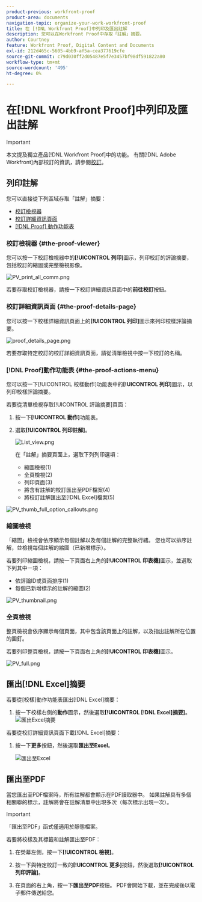 ```yaml
---
product-previous: workfront-proof
product-area: documents
navigation-topic: organize-your-work-workfront-proof
title: 在 [!DNL Workfront Proof]中列印及匯出註解
description: 您可以在Workfront Proof中存取「註解」摘要。
author: Courtney
feature: Workfront Proof, Digital Content and Documents
exl-id: 212d465c-5605-4bb9-af5a-cea377619cfe
source-git-commit: c79d030ff2d05487e5f7e3457bf98df591822a80
workflow-type: tm+mt
source-wordcount: '495'
ht-degree: 0%

---
```


# 在[!DNL Workfront Proof]中列印及匯出註解

<!-- Audited: 4/2025 -->

>[!IMPORTANT]
>
>本文提及獨立產品[!DNL Workfront Proof]中的功能。 有關[!DNL Adobe Workfront]內部校訂的資訊，請參閱[校訂](../../../review-and-approve-work/proofing/proofing.md)。

## 列印註解

您可以直接從下列區域存取「註解」摘要：

* [校訂檢視器](#the-proof-viewer)
* [校訂詳細資訊頁面](#the-proof-details-page)
* [ [!DNL Proof] 動作功能表](#the-proof-actions-menu)

### 校訂檢視器 {#the-proof-viewer}

您可以按一下校訂檢視器中的&#x200B;**[!UICONTROL 列印]**&#x200B;圖示，列印校訂的評論摘要，包括校訂的縮圖或完整檢視影像。

![PV_print_all_comm.png](assets/pv-print-all-comm-350x158.png)

若要存取校訂檢視器，請按一下校訂詳細資訊頁面中的&#x200B;**前往校訂**&#x200B;按鈕。

### 校訂詳細資訊頁面 {#the-proof-details-page}

您可以按一下校樣詳細資訊頁面上的&#x200B;**[!UICONTROL 列印]**&#x200B;圖示來列印校樣評論摘要。

![proof_details_page.png](assets/proof-details-page-350x231.png)

若要存取特定校訂的校訂詳細資訊頁面，請從清單檢視中按一下校訂的名稱。

### [!DNL Proof]動作功能表 {#the-proof-actions-menu}

您可以按一下[!UICONTROL 校樣動作]功能表中的&#x200B;**[!UICONTROL 列印]**&#x200B;圖示，以列印校樣評論摘要。

若要從清單檢視存取[!UICONTROL 評論摘要]頁面：

1. 按一下&#x200B;**[!UICONTROL 動作]**&#x200B;功能表。
1. 選取&#x200B;**[!UICONTROL 列印註解]**。

   ![List_view.png](assets/list-view-350x155.png)

   在「註解」摘要頁面上，選取下列列印選項：

   * 縮圖檢視(1)
   * 全頁檢視(2)
   * 列印頁面(3)
   * 將含有註解的校訂匯出至PDF檔案(4)
   * 將校訂註解匯出至[!DNL Excel]檔案(5)

![PV_thumb_full_option_callouts.png](assets/pv-thumb-full-option-callouts-350x154.png)

### 縮圖檢視

「縮圖」檢視會依序顯示每個註解以及每個註解的完整執行緒。 您也可以排序註解，並檢視每個註解的縮圖（已新增標示）。

若要列印縮圖檢視，請按一下頁面右上角的&#x200B;**[!UICONTROL 印表機]**&#x200B;圖示，並選取下列其中一項：

* 依評論ID或頁面排序(1)
* 每個已新增標示的註解的縮圖(2)

![PV_thumbnail.png](assets/pv-thumbnail-350x290.png)

### 全頁檢視

整頁檢視會依序顯示每個頁面，其中包含該頁面上的註解，以及指出註解所在位置的圖釘。

若要列印整頁檢視，請按一下頁面右上角的&#x200B;**[!UICONTROL 印表機]**&#x200B;圖示。

![PV_full.png](assets/pv-full-350x347.png)

## 匯出[!DNL Excel]摘要

若要從[校樣]動作功能表匯出[!DNL Excel]摘要：

1. 按一下校樣右側的&#x200B;**動作**&#x200B;圖示，然後選取&#x200B;**[!UICONTROL [!DNL Excel]摘要]**。
   ![匯出Excel摘要](assets/excel-summary-option.png)

若要從校訂詳細資訊頁面下載[!DNL Excel]摘要：

1. 按一下&#x200B;**更多**&#x200B;按鈕，然後選取&#x200B;**匯出至Excel**。

   ![匯出至Excel](assets/export-to-excel.png)

## 匯出至PDF

當您匯出至PDF檔案時，所有註解都會顯示在PDF讀取器中。 如果註解具有多個相關聯的標示，註解將會在註解清單中出現多次（每次標示出現一次）。

>[!IMPORTANT]
>
>「匯出至PDF」函式僅適用於靜態檔案。

若要將校樣及其標籤和註解匯出至PDF：

1. 在熒幕左側，按一下&#x200B;**[!UICONTROL 檢視]**。
1. 按一下與特定校訂一致的&#x200B;**[!UICONTROL 更多]**&#x200B;按鈕，然後選取&#x200B;**[!UICONTROL 列印評論]**。

1. 在頁面的右上角，按一下&#x200B;**匯出至PDF**&#x200B;按鈕。 PDF會開始下載，並在完成後以電子郵件傳送給您。
